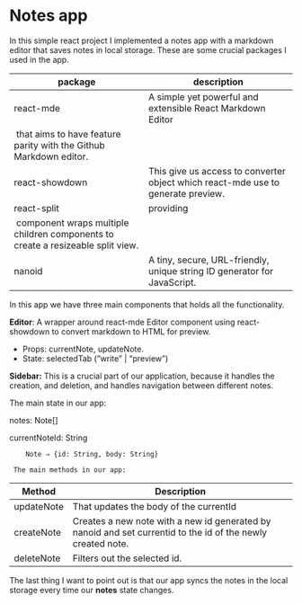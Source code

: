 # Notes app

In this simple react project I implemented a notes app with a markdown editor that saves notes in local storage. These are some crucial packages I used in the app.

| package                                                                          | description                                                                      |
| -------------------------------------------------------------------------------- | -------------------------------------------------------------------------------- |
| react-mde                                                                        | A simple yet powerful and extensible React Markdown Editor                       |
|  that aims to have feature parity with the Github Markdown editor.               |
| react-showdown                                                                   | This give us access to converter object which react-mde use to generate preview. |
| react-split                                                                      | providing  <Split />                                                             |
|  component wraps multiple children components to create a resizeable split view. |
| nanoid                                                                           | A tiny, secure, URL-friendly, unique string ID generator for JavaScript.         |

In this app we have three main components that holds all the functionality.

**Editor**: A wrapper around react-mde Editor component using react-showdown to convert markdown to HTML for preview.

- Props: currentNote, updateNote.
- State: selectedTab (”write” | “preview”)

**Sidebar:** This is a crucial part of our application, because it handles the creation, and deletion, and handles navigation between different notes.

The main state in our app:

notes: Note[]

currentNoteId: String

        Note ⇒ {id: String, body: String}

     The main methods in our app:

| Method     | Description                                                                                                 |
| ---------- | ----------------------------------------------------------------------------------------------------------- |
| updateNote | That updates the body of the currentId                                                                      |
| createNote | Creates a new note with a new id generated by nanoid and set currentid to the id of the newly created note. |
| deleteNote | Filters out the selected id.                                                                                |

The last thing I want to point out is that our app syncs the notes in the local storage every time our **notes** state changes.
